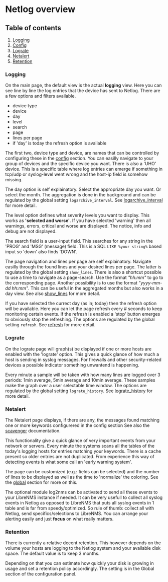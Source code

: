 # Netlog overview

## Table of contents

1. [Logging](overview.md#logging)
2. [Config](configuration.md#netlog-configuration)
3. [Lograte](overview.md#lograte)
4. [Netalert](overview.md#netalert)
5. [Retention](overview.md#retention)


### Logging

On the main page, the default view is the actual **logging** view. Here you
can see line by line the log entries that the device has sent to Netlog. 
There are a few options and filters available. 

- device type
- device
- day
- level
- search
- page
- lines per page
- if 'day' is today the refresh option is available

The first two, device type and device, are names that can be controlled by
configuring these in the [config](configuration.md#netlog-configuration) 
section. You can easilly navigate to your group of devices and the specific
device you want. 
There is also a 'UHO' device. This is a specific table where log entries
can emerge if something in tcp/udp or syslog-level went wrong and the 
host-ip field is somehow missing.

The day option is self explainatory. Select the appropriate day you want. 
Or select the month. The aggregation is done in the background and can be
regulated by the global setting `logarchive_interval`. See 
[logarchive_interval](configuration.md#logarchive_interval) for more detail.

The level option defines what severity levels you want to display. This
works as **'selected and worse'**. If you have selected 'warning' then all 
warnings, errors, critical and worse are displayed. The notice, info and 
debug are not displayed. 

The search field is a user-input field. This searches for any string in
the 'PROG' and 'MSG' (message) field. This is a SQL `LIKE %your string%` 
based input so 'down' also finds 'DOWN'.

The page navigation and lines per page are self explainatory. Navigate
easilly through the found lines and your desired lines per page. The latter
is regulated by the global setting `show_lines`. There is also a shortcut
possible to use a time to navigate as a page-search. Use the format 
_"hh:mm"_ to go to the corresponding page. Another possibility is to use 
the format _"yyyy-mm-dd hh:mm"_. This can be useful in the aggregated 
months but also works in a day view. 
See also [show_lines](configuration.md#show_lines) for more detail.

If you have selected the currect day (as in; today) then the refresh option
will be available. Here you can let the page refresh every # seconds to 
keep monitoring certain events. If the refresh is enabled a 'stop' button 
emerges to obviously stop the refreshing. The options are regulated by the
global setting `refresh`. See [refresh](configuration.md#refresh) for more 
detail.


### Lograte

On the lograte page will graph(s) be displayed if one or more hosts are 
enabled with the 'lograte' option. This gives a quick glance of how
much a host is sending in syslog messages. For firewalls and other
security-related devices a possible indicator something unwantend is 
happening.

Every minute a sample will be taken with how many lines are logged over
3 periods: 1min average, 5min average and 10min average. These samples 
make the graph over a user selectable time window. The options are 
regulated by the global setting `lograte_history`. See
[lograte_history](configuration.md#lograte_history) for more detail.


### Netalert

The Netalert page displays, if there are any, the messages found matching 
one or more keywords configurered in the config section See also the
[scavenger](configuration.md#scavenger) documentation.

This functionality give a quick glance of very important events from your
network or servers. Every minute the systems scans all the tables of the
today's logging hosts for entries matching your keywords. There is a cache
present so older entries are not duplicated. From experience this way of
detecting events is what some call an 'early warning system'.

The page can be customized (e.g.: fields can be selected) and the number of
lines to be displayed as well as the time to 'normalize' the coloring. 
See the [global](configuration.md#global) section for more on this.

The optional module log2nms can be activated to send all these events to 
your LibreNMS instance if needed. It can be very usefull to collect all 
syslog events in Netlog as opposed to LibreNMS that puts all syslog 
events in 1 table and is far from speedy/optimized. So rule of thumb:
collect all with Netlog, send specifics/selections to LibreNMS. You can 
arrange your alerting easily and just **focus** on what really matters.

### Retention

There is currently a relative decent retention. This however depends on the
volume your hosts are logging to the Netlog system and your available disk 
space. The default value is to keep 3 months.

Depending on that you can estimate how quickly your disk is growing in
usage and set a retention policy accordingly. The setting is in the Global
section of the configuration panel.
